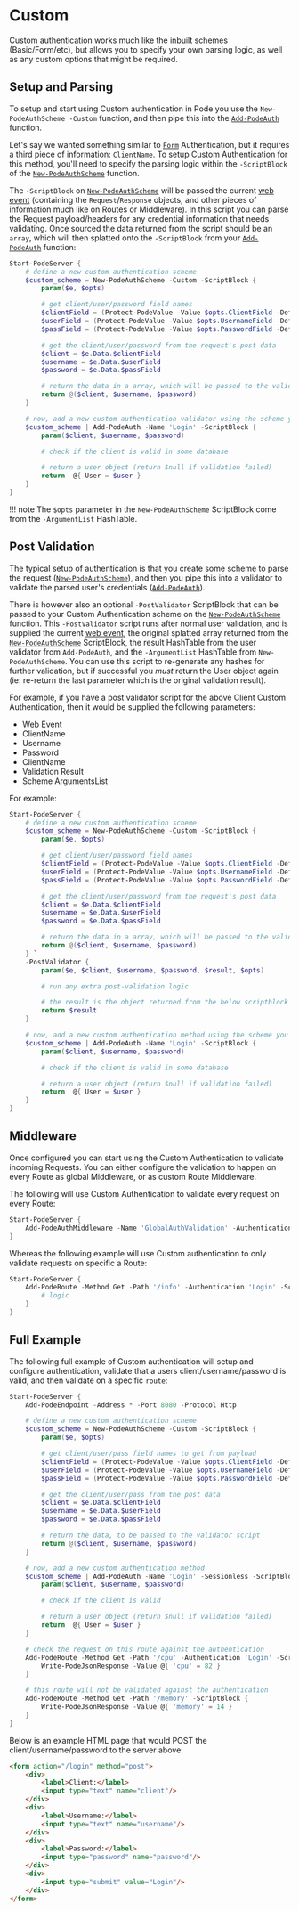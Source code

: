 # Custom

Custom authentication works much like the inbuilt schemes (Basic/Form/etc), but allows you to specify your own parsing logic, as well as any custom options that might be required.

## Setup and Parsing

To setup and start using Custom authentication in Pode you use the `New-PodeAuthScheme -Custom` function, and then pipe this into the [`Add-PodeAuth`](../../../../Functions/Authentication/Add-PodeAuth) function.

Let's say we wanted something similar to [`Form`](../Form) Authentication, but it requires a third piece of information: `ClientName`. To setup Custom Authentication for this method, you'll need to specify the parsing logic within the `-ScriptBlock` of the [`New-PodeAuthScheme`](../../../../Functions/Authentication/New-PodeAuthScheme) function.

The `-ScriptBlock` on [`New-PodeAuthScheme`](../../../../Functions/Authentication/New-PodeAuthScheme) will be passed the current [web event](../../../WebEvent) (containing the `Request`/`Response` objects, and other pieces of information much like on Routes or Middleware). In this script you can parse the Request payload/headers for any credential information that needs validating. Once sourced the data returned from the script should be an `array`, which will then splatted onto the `-ScriptBlock` from your [`Add-PodeAuth`](../../../../Functions/Authentication/Add-PodeAuth) function:

```powershell
Start-PodeServer {
    # define a new custom authentication scheme
    $custom_scheme = New-PodeAuthScheme -Custom -ScriptBlock {
        param($e, $opts)

        # get client/user/password field names
        $clientField = (Protect-PodeValue -Value $opts.ClientField -Default 'client')
        $userField = (Protect-PodeValue -Value $opts.UsernameField -Default 'username')
        $passField = (Protect-PodeValue -Value $opts.PasswordField -Default 'password')

        # get the client/user/password from the request's post data
        $client = $e.Data.$clientField
        $username = $e.Data.$userField
        $password = $e.Data.$passField

        # return the data in a array, which will be passed to the validator script
        return @($client, $username, $password)
    }

    # now, add a new custom authentication validator using the scheme you created above
    $custom_scheme | Add-PodeAuth -Name 'Login' -ScriptBlock {
        param($client, $username, $password)

        # check if the client is valid in some database

        # return a user object (return $null if validation failed)
        return  @{ User = $user }
    }
}
```

!!! note
    The `$opts` parameter in the `New-PodeAuthScheme` ScriptBlock come from the `-ArgumentList` HashTable.

## Post Validation

The typical setup of authentication is that you create some scheme to parse the request ([`New-PodeAuthScheme`](../../../../Functions/Authentication/New-PodeAuthScheme)), and then you pipe this into a validator to validate the parsed user's credentials ([`Add-PodeAuth`](../../../../Functions/Authentication/Add-PodeAuth)).

There is however also an optional `-PostValidator` ScriptBlock that can be passed to your Custom Authentication scheme on the [`New-PodeAuthScheme`](../../../../Functions/Authentication/New-PodeAuthScheme) function. This `-PostValidator` script runs after normal user validation, and is supplied the current [web event](../../../WebEvent), the original splatted array returned from the [`New-PodeAuthScheme`](../../../../Functions/Authentication/New-PodeAuthScheme) ScriptBlock, the result HashTable from the user validator from `Add-PodeAuth`, and the `-ArgumentList` HashTable from `New-PodeAuthScheme`. You can use this script to re-generate any hashes for further validation, but if successful you *must* return the User object again (ie: re-return the last parameter which is the original validation result).

For example, if you have a post validator script for the above Client Custom Authentication, then it would be supplied the following parameters:

* Web Event
* ClientName
* Username
* Password
* ClientName
* Validation Result
* Scheme ArgumentsList

For example:

```powershell
Start-PodeServer {
    # define a new custom authentication scheme
    $custom_scheme = New-PodeAuthScheme -Custom -ScriptBlock {
        param($e, $opts)

        # get client/user/password field names
        $clientField = (Protect-PodeValue -Value $opts.ClientField -Default 'client')
        $userField = (Protect-PodeValue -Value $opts.UsernameField -Default 'username')
        $passField = (Protect-PodeValue -Value $opts.PasswordField -Default 'password')

        # get the client/user/password from the request's post data
        $client = $e.Data.$clientField
        $username = $e.Data.$userField
        $password = $e.Data.$passField

        # return the data in a array, which will be passed to the validator script
        return @($client, $username, $password)
    } `
    -PostValidator {
        param($e, $client, $username, $password, $result, $opts)

        # run any extra post-validation logic

        # the result is the object returned from the below scriptblock
        return $result
    }

    # now, add a new custom authentication method using the scheme you created above
    $custom_scheme | Add-PodeAuth -Name 'Login' -ScriptBlock {
        param($client, $username, $password)

        # check if the client is valid in some database

        # return a user object (return $null if validation failed)
        return  @{ User = $user }
    }
}
```

## Middleware

Once configured you can start using the Custom Authentication to validate incoming Requests. You can either configure the validation to happen on every Route as global Middleware, or as custom Route Middleware.

The following will use Custom Authentication to validate every request on every Route:

```powershell
Start-PodeServer {
    Add-PodeAuthMiddleware -Name 'GlobalAuthValidation' -Authentication 'Login'
}
```

Whereas the following example will use Custom authentication to only validate requests on specific a Route:

```powershell
Start-PodeServer {
    Add-PodeRoute -Method Get -Path '/info' -Authentication 'Login' -ScriptBlock {
        # logic
    }
}
```

## Full Example

The following full example of Custom authentication will setup and configure authentication, validate that a users client/username/password is valid, and then validate on a specific `route`:

```powershell
Start-PodeServer {
    Add-PodeEndpoint -Address * -Port 8080 -Protocol Http

    # define a new custom authentication scheme
    $custom_scheme = New-PodeAuthScheme -Custom -ScriptBlock {
        param($e, $opts)

        # get client/user/pass field names to get from payload
        $clientField = (Protect-PodeValue -Value $opts.ClientField -Default 'client')
        $userField = (Protect-PodeValue -Value $opts.UsernameField -Default 'username')
        $passField = (Protect-PodeValue -Value $opts.PasswordField -Default 'password')

        # get the client/user/pass from the post data
        $client = $e.Data.$clientField
        $username = $e.Data.$userField
        $password = $e.Data.$passField

        # return the data, to be passed to the validator script
        return @($client, $username, $password)
    }

    # now, add a new custom authentication method
    $custom_scheme | Add-PodeAuth -Name 'Login' -Sessionless -ScriptBlock {
        param($client, $username, $password)

        # check if the client is valid

        # return a user object (return $null if validation failed)
        return  @{ User = $user }
    }

    # check the request on this route against the authentication
    Add-PodeRoute -Method Get -Path '/cpu' -Authentication 'Login' -ScriptBlock {
        Write-PodeJsonResponse -Value @{ 'cpu' = 82 }
    }

    # this route will not be validated against the authentication
    Add-PodeRoute -Method Get -Path '/memory' -ScriptBlock {
        Write-PodeJsonResponse -Value @{ 'memory' = 14 }
    }
}
```

Below is an example HTML page that would POST the client/username/password to the server above:

```html
<form action="/login" method="post">
    <div>
        <label>Client:</label>
        <input type="text" name="client"/>
    </div>
    <div>
        <label>Username:</label>
        <input type="text" name="username"/>
    </div>
    <div>
        <label>Password:</label>
        <input type="password" name="password"/>
    </div>
    <div>
        <input type="submit" value="Login"/>
    </div>
</form>
```
